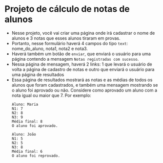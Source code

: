 # Projeto de cálculo de notas de alunos

* Nesse projeto, você vai criar uma página onde irá cadastrar o nome de alunos e 3 notas que esses alunos tiraram em provas.
* Portanto, nesse formulário haverá 4 campos do tipo `text`: nome_do_aluno, nota1, nota2 e nota3.
* Haverá também um botão de `enviar`, que enviará o usuário para uma página contendo a mensagem `Notas registradas com sucesso`.
* Nessa página de mensagem, haverá 2 links: 1 que levará o usuário de volta a página de cadastro de notas e outro que enviará o usuário para uma página de resultados
* Essa página de resultados mostrará as notas e as médias de todos os alunos que foram cadastrados, e também uma mensagem mostrando se o aluno foi aprovado ou não. Considere como aprovado um aluno com a nota igual ou maior que 7. Por exemplo:
    ```
    Aluno: Maria
    N1: 7
    N2: 8
    N3: 9
    Média final: 8
    O aluno foi aprovado.
    
    Aluno: João
    N1: 5
    N2: 5
    N3: 8
    Média final: 6
    O aluno foi reprovado.
    ```